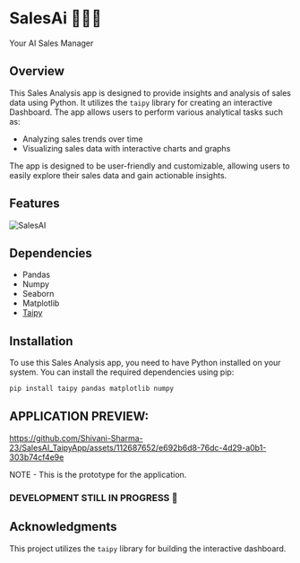 # SalesAi 🤖🧑‍💼
Your AI Sales Manager


## Overview
This Sales Analysis app is designed to provide insights and analysis of sales data using Python. It utilizes the `taipy` library for creating an interactive Dashboard. The app allows users to perform various analytical tasks such as:

- Analyzing sales trends over time
- Visualizing sales data with interactive charts and graphs

The app is designed to be user-friendly and customizable, allowing users to easily explore their sales data and gain actionable insights.

## Features

![SalesAI](https://github.com/Shivani-Sharma-23/SalesAI_TaipyApp/assets/112687652/b10a8b75-face-4d70-b88b-5e166e2f3301)

## Dependencies

- Pandas
- Numpy
- Seaborn
- Matplotlib
-  [Taipy](https://www.taipy.io/)
## Installation

To use this Sales Analysis app, you need to have Python installed on your system. You can install the required dependencies using pip:

```bash
pip install taipy pandas matplotlib numpy
```
## APPLICATION PREVIEW:
https://github.com/Shivani-Sharma-23/SalesAI_TaipyApp/assets/112687652/e692b6d8-76dc-4d29-a0b1-303b74cf4e9e

NOTE - This is the prototype for the application.
### DEVELOPMENT STILL IN PROGRESS 🦾

## Acknowledgments

This project utilizes the `taipy` library for building the interactive dashboard.

